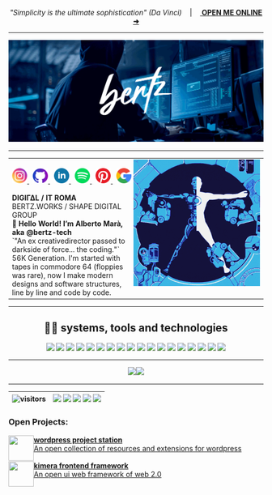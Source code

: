 <div align="center">

_"Simplicity is the ultimate sophistication" (Da Vinci)_&nbsp;&nbsp;&nbsp;&nbsp;|&nbsp;&nbsp;&nbsp;&nbsp;**[ OPEN ME ONLINE ➜ ](https://bertz.tech/)**

<hr>
  
<img alt="bertz works tech hub" src="./resources/bertz.logo-banner.gif" />

<hr>

<table><tr><td>
  <img alt="bertz works tech hub" align="right" width="250" src="https://github.com/bertz-tech/bertz-tech/blob/master/resources/cyber.gif?raw=true" />
<div>
  <br>
  <a align="center" href="https://www.instagram.com/bertz.tech/">
    <img alt="Bertz Alberto Marà isntagram" width="30px" src="./resources/instagram.png" />
  </a>
  &nbsp;
  <a align="center" target="_blank" href="https://github.com/bertz-tech/" disabled>
    <img alt="Bertz Alberto Marà news" width="30px" src="./resources/github.png" />
  </a>
  &nbsp;
  <a align="center" target="_blank" href="https://it.linkedin.com/in/amara-linked?trk=people-guest_people_search-card">
    <img alt="Bertz Allberto Marà linkedin" width="30px" src="./resources/linkedin.png" />
  </a>
  &nbsp;
  <a align="center" target="_blank" href="https://open.spotify.com/user/11175267789?si=74cd3883240641c6">
    <img alt="Bertz Alberto Marà spotify" width="30px" src="./resources/spotify.png" />
  </a>
  &nbsp;
  <a align="center" target="_blank" href="https://www.pinterest.it/bertz_pins">
    <img alt="Bertz Alberto Marà spotify" width="30px" src="./resources/pinterest.png" />
  </a>
  &nbsp;
  <a align="center" target="_blank" href="https://bertz.tech/">
    <img alt="Bertz Alberto Marà google" width="30px" src="./resources/google.png" />
  </a>
</div>
<br>
<div>
<b>DIGIΓΔL / IT ROMA</b><br>BERTZ.WORKS / SHAPE DIGITAL GROUP<b><br>
👋 Hello World! I’m Alberto Marà, aka @bertz-tech </b> <br>
`"An ex creativedirector passed to darkside of force... the coding."`
<br>
56K Generation. I'm started with tapes in commodore 64 (floppies was rare), now I  make modern designs and software structures, line by line and code by code.
</div>
</td></tr></table>
  

<hr align="center">
  
## <b>🚀🧠 systems, tools and technologies</b>

![](https://img.shields.io/badge/OS-Debian-informational?style=flat-square&logo=debian&logoColor=white&color=aqua)
![](https://img.shields.io/badge/OS-Windows-informational?style=flat-square&logo=Windows&logoColor=white&color=aqua)
![](https://img.shields.io/badge/Shell-Bash-informational?style=flat-square&logo=gnu-bash&logoColor=white&color=aqua)
![](https://img.shields.io/badge/Cmd-Terminal-informational?style=flat-square&logo=Windows-Terminal&logoColor=white&color=aqua)
![](https://img.shields.io/badge/Code-JavaScript-informational?style=flat-square&logo=javascript&logoColor=white&color=aqua)
![](https://img.shields.io/badge/Code-Php-informational?style=flat-square&logo=Php&logoColor=white&color=aqua)
![](https://img.shields.io/badge/Code-CSharp-informational?style=flat-square&logo=CSharp&logoColor=white&color=aqua)
![](https://img.shields.io/badge/Node-Js-informational?style=flat-square&logo=Node.js&logoColor=white&color=aqua)
![](https://img.shields.io/badge/Mongo-DB-informational?style=flat-square&logo=MongoDb&logoColor=white&color=aqua)
![](https://img.shields.io/badge/Compiler-PWA-informational?style=flat-square&logo=PWA&logoColor=white&color=aqua)
![](https://img.shields.io/badge/Engine-Unity-informational?style=flat-square&logo=Unity&logoColor=white&color=aqua)
![](https://img.shields.io/badge/Engine-Cordova-informational?style=flat-square&logo=Apache-Cordova&logoColor=white&color=aqua)
![](https://img.shields.io/badge/Semantic-Web-informational?style=flat-square&logo=Semantic-Web&logoColor=white&color=aqua)
![](https://img.shields.io/badge/Tool-Atom-informational?style=flat-square&logo=Atom&logoColor=white&color=aqua)
![](https://img.shields.io/badge/Tool-Figma-informational?style=flat-square&logo=Figma&logoColor=white&color=aqua)
![](https://img.shields.io/badge/Tool-Adobe-informational?style=flat-square&logo=Adobe&logoColor=white&color=aqua)
![](https://img.shields.io/badge/Tool-Wamp-informational?style=flat-square&logo=Wattpad&logoColor=white&color=aqua)
![](https://img.shields.io/badge/Tool-Blender-informational?style=flat-square&logo=Blender&logoColor=white&color=aqua)

<hr>

<img height="140px" src="https://github-readme-stats.vercel.app/api?username=bertz-tech&hide_border=false&show_icons=true&include_all_commits=true&count_private=true&layout=compact&langs_count=7&text_color=dimgray&title_color=cyan&icon_color=aqua&bg_color=WhiteSmoke"/><img height="140px" src="https://github-readme-stats.vercel.app/api/top-langs/?username=Bertz-tech&langs_count=7&custom_title=Runtime&nbsp;Stats&hide_border=false&titletext_color=dimgray&title_color=cyan&icon_color=aqua&bg_color=WhiteSmok"/>

<hr>

| ![visitors](https://visitor-badge.glitch.me/badge?style=flat-square&page_id=bertz-tech&left_color=black&right_color=aqua)|![](https://img.shields.io/badge/_-Development-informational?style=flat&logo=Sharp&logoColor=white&color=gray)&nbsp;![](https://img.shields.io/badge/_-Programming-informational?style=flat&logo=Sharp&logoColor=white&color=gray)&nbsp;![](https://img.shields.io/badge/_-Business-informational?style=flat&logo=Sharp&logoColor=white&color=gray)&nbsp;![](https://img.shields.io/badge/_-Design-informational?style=flat&logo=Sharp&logoColor=white&color=gray) ![](https://img.shields.io/badge/#-UiUXD-informational?style=flat&color=gray)| 
|:---:|:---:|


</div>

### Open Projects:
<a href="https://github.com/wordpress-projects-station" target="_blank">
    <img src="https://avatars.githubusercontent.com/u/99553034?s=400&u=599ea74cf6775c1590113156d7f325884aef745a&v=4" size="50" height="50" width="50" align="left">
    <b>wordpress project station</b><br>
    An open collection of resources and extensions for wordpress
</a><br><br>
<a href="https://github.com/ShapeGroup/kimera-frontend-framework" target="_blank">
    <img src="https://user-images.githubusercontent.com/92259138/153724707-18a7c837-0840-4e21-b7d7-48caa7dd62b1.png" size="50" height="50" width="50" align="left">
    <b>kimera frontend framework</b><br>
    An open ui web framework of web 2.0 
</a>



<!--
info:
💬
find emoji:  https://emojipedia.org/emoji/
find me on google: https://www.google.com/search?client=firefox-b-d&q=addme+to+search
How to badge: https://shields.io/category/build
All icons: https://simpleicons.org/
custom stats:
  on https://github.com/anuraghazra/github-readme-stats +++ &hide=html&hide_border=false&card_width=320&layout=compact&text_color=dimgray&title_color=cyan&icon_color=aqua&bg_color=WhiteSmok
  [![bertz's stats](https://github-readme-stats.vercel.app/api/wakatime?username=ebfeebe0-ae51-4c38-8521-9b0bf9402c6e)](https://github.com/bertz-tech/github-readme-stats)
  src="https://github-readme-stats.vercel.app/api/wakatime?username=ebfeebe0-ae51-4c38-8521-9b0bf9402c6e&langs_count=7&custom_title=Runtime&nbsp;Stats&hide_border=false&titletext_color=dimgray&title_color=cyan&icon_color=aqua&bg_color=WhiteSmok"

![](https://img.shields.io/badge/OS-Apple-informational?style=flat-square&logo=Apple&logoColor=white&color=aqua)

https://bertz-tech.github.io/
https://bertz.tech/


-->
